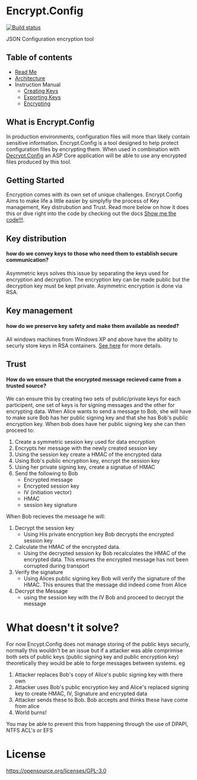 # Encrypt.Config
[![Build status](https://ci.appveyor.com/api/projects/status/gfh5l8uq94ws732x/branch/master?svg=true)](https://github.com/Supercide/Encrypt.Config/tree/master)

JSON Configuration encryption tool
## Table of contents
- [Read Me](./readme.md)
- [Architecture](./docs/Architecture.md)
- Instruction Manual
    - [Creating Keys](./docs/CreatingKeys.md)
    - [Exporting Keys](./docs/ExportingKeys.md)
    - [Encrypting](./docs/Encryption.md)

## What is Encrypt.Config

In production environments, configuration files will more than likely contain sensitive information. Encrypt.Config is a tool designed to help protect configuration files by encrypting them. When used in combination with [Decrypt.Config](https://github.com/Supercide/Decrypt.Config) an ASP Core application will be able to use any encrypted files produced by this tool. 

## Getting Started 
Encryption comes with its own set of unique challenges. Encrypt.Config Aims to make life a little easier by simplyfiy the process of Key management, Key distrubution and Trust. Read more below on how it does this or dive right into the code by checking out the docs [Show me the code!!!](/docs).

## Key distribution 
#### how do we convey keys to those who need them to establish secure communication? 
Asymmetric keys solves this issue by separating the keys used for encryption and decryption. The encryption key can be made public but the decryption key must be kept private. Asymmetric encryption is done via RSA.

## Key management
#### how do we preserve key safety and make them available as needed? 
All windows machines from Windows XP and above have the ability to securly store keys in RSA containers. [See here](https://msdn.microsoft.com/library/9a179f38-8fb7-4442-964c-fb7b9f39f5b9) for more details.
 
## Trust
#### How do we ensure that the encrypted message recieved came from a trusted source? 
We can ensure this by creating two sets of public/private keys for each participent, one set of keys is for signing messages and the other for encrypting data. When Alice wants to send a message to Bob, she will have to make sure Bob has her public signing key and that she has Bob's public encryption key. When bob does have her public signing key she can then proceed to:
1. Create a symmetric session key used for data encryption
2. Encrypts her message with the newly created session key
3. Using the session key create a HMAC of the encrypted data
4. Using Bob's public encryption key, encrypt the session key
5. Using her private signing key, create a signatue of HMAC
6. Send the following to Bob
    - Encrypted message
    - Encrypted session key 
    - IV (initiation vector)
    - HMAC
    - session key signature

When Bob recieves the message he will:
1. Decrypt the session key
    - Using His private encryption key Bob decrypts the encrypted session key
2. Calculate the HMAC of the encrypted data. 
    - Using the decrypted session ky Bob recalculates the HMAC of the encrypted data. This ensures the encrypted message has not been corrupted during transport
3. Verify the signature
    - Using Alices public signing key Bob will verify the signature of the HMAC. This ensures that the message did indeed come from Alice
4. Decrypt the Message
    - using the session key with the IV Bob and proceed to decrypt the message

# What doesn't it solve?
For now Encypt.Config does not manage storing of the public keys securly, normally this wouldn't be an issue but if a attacker was able comprimise both sets of public keys (public signing key and public encryption key) theoretically they would be able to forge messages between systems. eg

1. Attacker replaces Bob's copy of Alice's public signing key with there own
2. Attacker uses Bob's public encryption key and Alice's replaced signing key to create HMAC, IV, Signature and encrypted data
3. Attacker sends these to Bob. Bob accepts and thinks these have come from alice
4. World burns!

You may be able to prevent this from happening through the use of DPAPI, NTFS ACL's or EFS

# License

https://opensource.org/licenses/GPL-3.0
